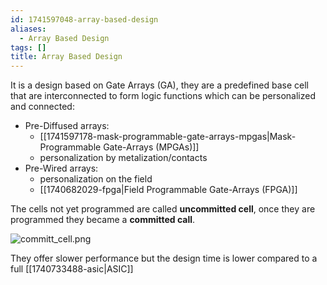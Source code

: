 ```yaml
---
id: 1741597048-array-based-design
aliases:
  - Array Based Design
tags: []
title: Array Based Design
---
```

It is a design based on Gate Arrays (GA), they are a predefined base cell 
that are interconnected to form logic functions which can be personalized 
and connected: 
- Pre-Diffused arrays:
    - [[1741597178-mask-programmable-gate-arrays-mpgas|Mask-Programmable Gate-Arrays (MPGAs)]]
    - personalization by metalization/contacts
- Pre-Wired arrays:
    - personalization  on the field 
    - [[1740682029-fpga|Field Programmable Gate-Arrays (FPGA)]] 

The cells not yet programmed are called **uncommitted cell**, once they are 
programmed they became a **committed call**.

![committ_cell.png](assets/imgs/committ_cell.png)

They offer slower performance but the design time is lower compared to a full 
[[1740733488-asic|ASIC]] 
